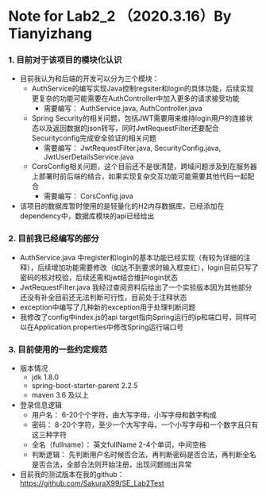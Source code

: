 # Note for Lab2_2 （2020.3.16）By Tianyizhang
### 1. 目前对于该项目的模块化认识
* 目前我认为和后端的开发可以分为三个模块：
    * AuthService的编写实现Java控制regsiter和login的具体功能，后续实现更复杂的功能可能需要在AuthController中加入更多的请求接受功能  
        * 需要编写： AuthService.java, AuthController.java
    * Spring Security的相关问题，包括JWT需要用来维持login用户的连接状态以及返回数据的json转写，同时JwtRequestFilter还要配合Securityconfig完成安全验证的相关问题
        * 需要编写： JwtRequestFilter.java, SecurityConfig.java, JwtUserDetailsService.java
    * CorsConfig相关问题，这个目前还不是很清楚，跨域问题涉及到在服务器上部署时前后端的结合，如果实现复杂交互功能可能需要其他代码一起配合
        * 需要编写： CorsConfig.java 
* 该项目的数据库暂时使用的是轻量化的H2内存数据库，已经添加在dependency中，数据库模块的api已经给出
  

### 2. 目前我已经编写的部分
* AuthService.java 中register和login的基本功能已经实现（有较为详细的注释），后续增加功能需要修改（如达不到要求时输入框变红），login目前只写了密码的核对校验，后续还需和jwt结合维护login状态
* JwtRequestFilter.java 我经过查阅资料后给出了一个实验版本因为其他部分还没有补全目前还无法判断可行性，目前处于注释状态
* exception中编写了几种新的exception用于处理判断问题
* 我修改了config中index.js的api target指向Spring运行的ip和端口号，同样可以在Application.properties中修改Spring运行端口号
  
### 3. 目前使用的一些约定规范
* 版本情况
    * jdk 1.8.0
    * spring-boot-starter-parent 2.2.5
    * maven 3.6 及以上
* 登录信息逻辑
    * 用户名： 6-20个个字符，由大写字母，小写字母和数字构成
    * 密码： 8-20个字符，至少一个大写字母，一个小写字母和一个数字且只有这三种字符
    * 全名（fullname）： 英文fullName 2-4个单词，中间空格
    * 判断逻辑： 先判断用户名时候否合法，再判断密码是否合法，再判断全名是否合法，全部合法则开始注册，出现问题抛出异常
* 目前我的测试版本在我的github：<https://github.com/SakuraX99/SE_Lab2Test>